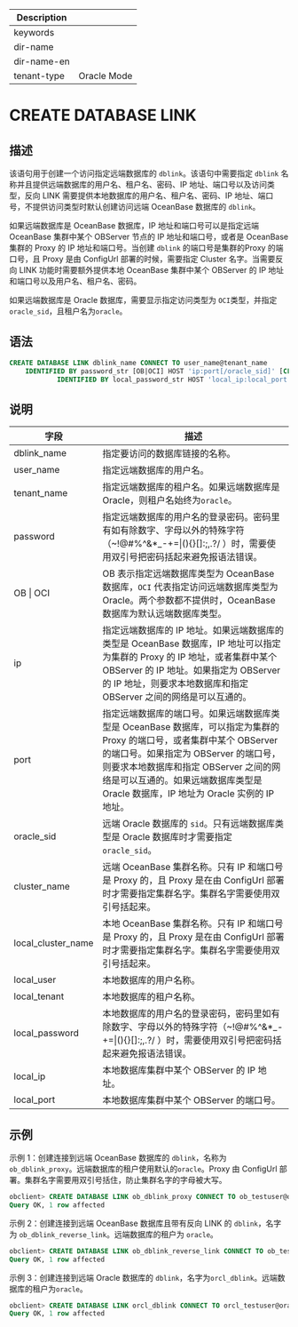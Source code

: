 | Description   |                 |
|---------------|-----------------|
| keywords      |                 |
| dir-name      |                 |
| dir-name-en   |                 |
| tenant-type   | Oracle Mode     |

# CREATE DATABASE LINK

## 描述

该语句用于创建一个访问指定远端数据库的 `dblink`。该语句中需要指定 `dblink` 名称并且提供远端数据库的用户名、租户名、密码、IP 地址、端口号以及访问类型，反向 LINK 需要提供本地数据库的用户名、租户名、密码、IP 地址、端口号，不提供访问类型时默认创建访问远端 OceanBase 数据库的 `dblink`。

如果远端数据库是 OceanBase 数据库，IP 地址和端口号可以是指定远端 OceanBase 集群中某个 OBServer 节点的 IP 地址和端口号，或者是 OceanBase 集群的 Proxy 的 IP 地址和端口号。当创建 `dblink` 的端口号是集群的Proxy 的端口号，且 Proxy 是由 ConfigUrl 部署的时候，需要指定 Cluster 名字。当需要反向 LINK 功能时需要额外提供本地 OceanBase 集群中某个 OBServer 的 IP 地址和端口号以及用户名、租户名、密码。

如果远端数据库是 Oracle 数据库，需要显示指定访问类型为 `OCI`类型，并指定 `oracle_sid`，且租户名为`oracle`。

## 语法

```sql
CREATE DATABASE LINK dblink_name CONNECT TO user_name@tenant_name
    IDENTIFIED BY password_str [OB|OCI] HOST 'ip:port[/oracle_sid]' [CLUSTER cluster_name] [MY_NAME local_user_name@local_tenant_name
            IDENTIFIED BY local_password_str HOST 'local_ip:local_port'];

```

## 说明

| 字段 | 描述 |
| --- | --- |
| dblink_name | 指定要访问的数据库链接的名称。 |
| user_name | 指定远端数据库的用户名。 |
| tenant_name | 指定远端数据库的租户名。如果远端数据库是 Oracle，则租户名始终为`oracle`。 |
| password | 指定远端数据库的用户名的登录密码。密码里有如有除数字、字母以外的特殊字符（~!@#%^&*_-+=&#124;(){}[]:;,.?/ ）时，需要使用双引号把密码括起来避免报语法错误。 |
| OB &#124; OCI | OB 表示指定远端数据库类型为 OceanBase 数据库，`OCI` 代表指定访问远端数据库类型为 Oracle。两个参数都不提供时，OceanBase 数据库为默认远端数据库类型。 |
| ip | 指定远端数据库的 IP 地址。如果远端数据库的类型是 OceanBase 数据库，IP 地址可以指定为集群的 Proxy 的 IP 地址，或者集群中某个 OBServer 的 IP 地址。如果指定为 OBServer 的 IP 地址，则要求本地数据库和指定 OBServer 之间的网络是可以互通的。|
| port | 指定远端数据库的端口号。如果远端数据库类型是 OceanBase 数据库，可以指定为集群的 Proxy 的端口号，或者集群中某个 OBServer 的端口号。如果指定为 OBServer 的端口号，则要求本地数据库和指定 OBServer 之间的网络是可以互通的。如果远端数据库类型是 Oracle 数据库，IP 地址为 Oracle 实例的 IP 地址。 |
| oracle_sid | 远端 Oracle 数据库的 `sid`。只有远端数据库类型是 Oracle 数据库时才需要指定`oracle_sid`。 |
| cluster_name | 远端 OceanBase 集群名称。只有 IP 和端口号是 Proxy 的，且 Proxy 是在由 ConfigUrl 部署时才需要指定集群名字。集群名字需要使用双引号括起来。 |
| local_cluster_name   | 本地 OceanBase 集群名称。只有 IP 和端口号是 Proxy 的，且 Proxy 是在由 ConfigUrl 部署时才需要指定集群名字。集群名字需要使用双引号括起来。 |
| local_user | 本地数据库的用户名称。 |
| local_tenant | 本地数据库的租户名称。 |
| local_password | 本地数据库的用户名的登录密码，密码里如有除数字、字母以外的特殊字符（~!@#%^&*_-+=&#124;(){}[]:;,.?/ ）时，需要使用双引号把密码括起来避免报语法错误。 |
| local_ip | 本地数据库集群中某个 OBServer 的 IP 地址。 |
| local_port | 本地数据库集群中某个 OBServer 的端口号。 |

## 示例

示例 1：创建连接到远端 OceanBase 数据库的 `dblink`，名称为`ob_dblink_proxy`。远端数据库的租户使用默认的`oracle`。Proxy 由 ConfigUrl 部署。集群名字需要用双引号括住，防止集群名字的字母被大写。

```sql
obclient> CREATE DATABASE LINK ob_dblink_proxy CONNECT TO ob_testuser@oracle IDENTIFIED BY **1** OB HOST  '10.XXX.XXX.XXX:30084' CLUSTER “ob***”;
Query OK, 1 row affected
```

示例 2：创建连接到远端 OceanBase 数据库且带有反向 LINK 的 `dblink`，名字为 `ob_dblink_reverse_link`。远端数据库的租户为 `oracle`。

```sql
obclient> CREATE DATABASE LINK ob_dblink_reverse_link CONNECT TO ob_testuser2@oracle IDENTIFIED BY **1** OB HOST '10.XXX.XXX.XXX:35305' MY_NAME local_ob_testuser@oracle identified by **2** host '10.XXX.XXX.XXX:35307';
Query OK, 1 row affected
```

示例 3：创建连接到远端 Oracle 数据库的 `dblink`，名字为`orcl_dblink`。远端数据库的租户为`oracle`。

```sql
obclient> CREATE DATABASE LINK orcl_dblink CONNECT TO orcl_testuser@oracle IDENTIFIED BY **1** OCI HOST '10.XXX.XXX.XXX:1521/ORCL';
Query OK, 1 row affected
```
